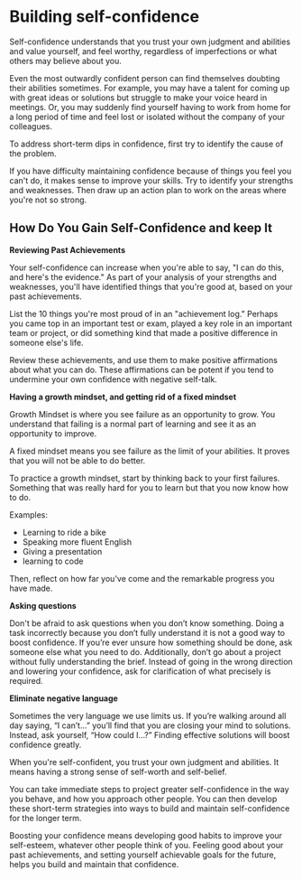 # Building self-confidence

Self-confidence understands that you trust your own judgment and abilities and value yourself, and feel worthy, regardless of imperfections or what others may believe about you.

Even the most outwardly confident person can find themselves doubting their abilities sometimes. For example, you may have a talent for coming up with great ideas or solutions but struggle to make your voice heard in meetings. Or, you may suddenly find yourself having to work from home for a long period of time and feel lost or isolated without the company of your colleagues.

To address short-term dips in confidence, first try to identify the cause of the problem.

If you have difficulty maintaining confidence because of things you feel you can't do, it makes sense to improve your skills. Try to identify your strengths and weaknesses. Then draw up an action plan to work on the areas where you're not so strong.

## How Do You Gain Self-Confidence and keep It

**Reviewing Past Achievements**

Your self-confidence can increase when you're able to say, "I can do this, and here's the evidence." As part of your analysis of your strengths and weaknesses, you'll have identified things that you're good at, based on your past achievements.

List the 10 things you're most proud of in an "achievement log." Perhaps you came top in an important test or exam, played a key role in an important team or project, or did something kind that made a positive difference in someone else's life.

Review these achievements, and use them to make positive affirmations about what you can do. These affirmations can be potent if you tend to undermine your own confidence with negative self-talk. 

**Having a growth mindset, and getting rid of a fixed mindset**

Growth Mindset is where you see failure as an opportunity to grow. You understand that failing is a normal part of learning and see it as an opportunity to improve. 

A fixed mindset means you see failure as the limit of your abilities. It proves that you will not be able to do better. 

To practice a growth mindset, start by thinking back to your first failures. Something that was really hard for you to learn but that you now know how to do. 

Examples:

- Learning to ride a bike
- Speaking more fluent English
- Giving a presentation
- learning to code

Then, reflect on how far you've come and the remarkable progress you have made. 

**Asking questions**

Don't be afraid to ask questions when you don’t know something. Doing a task incorrectly because you don’t fully understand it is not a good way to boost confidence. If you’re ever unsure how something should be done, ask someone else what you need to do. Additionally, don’t go about a project without fully understanding the brief. Instead of going in the wrong direction and lowering your confidence, ask for clarification of what precisely is required.

**Eliminate negative language**

Sometimes the very language we use limits us. If you’re walking around all day saying, “I can’t…” you’ll find that you are closing your mind to solutions. Instead, ask yourself, “How could I…?” Finding effective solutions will boost confidence greatly. 

When you're self-confident, you trust your own judgment and abilities. It means having a strong sense of self-worth and self-belief.

You can take immediate steps to project greater self-confidence in the way you behave, and how you approach other people. You can then develop these short-term strategies into ways to build and maintain self-confidence for the longer term.

Boosting your confidence means developing good habits to improve your self-esteem, whatever other people think of you. Feeling good about your past achievements, and setting yourself achievable goals for the future, helps you build and maintain that confidence.
